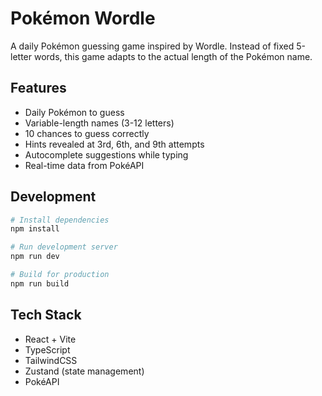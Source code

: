 # Pokémon Wordle

A daily Pokémon guessing game inspired by Wordle. Instead of fixed 5-letter words, this game adapts to the actual length of the Pokémon name.

## Features

- Daily Pokémon to guess
- Variable-length names (3-12 letters)
- 10 chances to guess correctly
- Hints revealed at 3rd, 6th, and 9th attempts
- Autocomplete suggestions while typing
- Real-time data from PokéAPI

## Development

```bash
# Install dependencies
npm install

# Run development server
npm run dev

# Build for production
npm run build
```

## Tech Stack

- React + Vite
- TypeScript
- TailwindCSS
- Zustand (state management)
- PokéAPI
